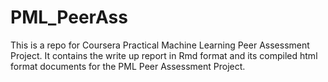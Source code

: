 # PML_PeerAss
This is a repo for Coursera Practical Machine Learning Peer Assessment Project. It contains the write up report in Rmd format and its compiled html format documents for the PML Peer Assessment Project.

